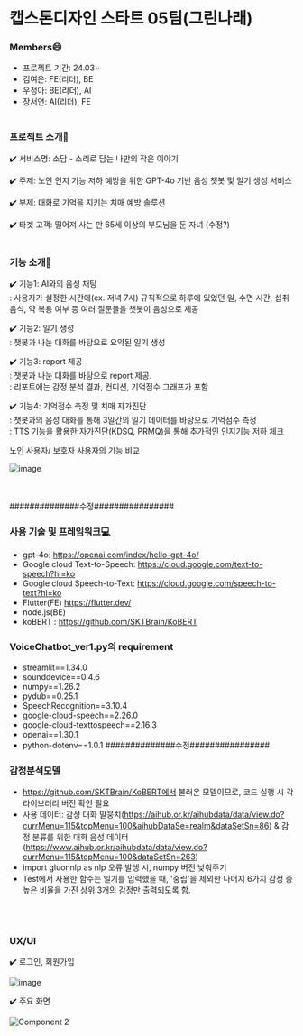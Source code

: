 # 캡스톤디자인 스타트 05팀(그린나래)


### Members😄
- 프로젝트 기간: 24.03~
- 김여은: FE(리더), BE
- 우정아: BE(리더), AI
- 장서연: AI(리더), FE
<br><br>

### 프로젝트 소개📂
✔️ 서비스명: 소담 - 소리로 담는 나만의 작은 이야기

✔️ 주제: 노인 인지 기능 저하 예방을 위한 GPT-4o 기반 음성 챗봇 및 일기 생성 서비스

✔️ 부제: 대화로 기억을 지키는 치매 예방 솔루션

✔️ 타겟 고객: 떨어져 사는 만 65세 이상의 부모님을 둔 자녀 (수정?)
<br><br>

### 기능 소개📂
✔️ 기능1: AI와의 음성 채팅<br>
: 사용자가 설정한 시간에(ex. 저녁 7시) 규칙적으로 하루에 있었던 일, 수면 시간, 섭취 음식, 약 복용 여부 등 여러 질문들을 챗봇이 음성으로 제공

✔️ 기능2: 일기 생성<br>
: 챗봇과 나눈 대화를 바탕으로 요약된 일기 생성

✔️ 기능3: report 제공<br>
: 챗봇과 나눈 대화를 바탕으로 report 제공.<br>
: 리포트에는 감정 분석 결과, 컨디션, 기억점수 그래프가 포함<br>

✔️ 기능4: 기억점수 측정 및 치매 자가진단<br>
: 챗봇과의 음성 대화를 통해 3일간의 일기 데이터를 바탕으로 기억점수 측정<br>
: TTS 기능을 활용한 자가진단(KDSQ, PRMQ)을 통해 추가적인 인지기능 저하 체크<br>


노인 사용자/ 보호자 사용자의 기능 비교<br>

![image](https://github.com/user-attachments/assets/040638f8-0479-4595-9aad-38cc014b6a94)

<br><br>
##############수정################
### 사용 기술 및 프레임워크💻
- gpt-4o: https://openai.com/index/hello-gpt-4o/
- Google cloud Text-to-Speech: https://cloud.google.com/text-to-speech?hl=ko
- Google cloud Speech-to-Text: https://cloud.google.com/speech-to-text?hl=ko
- Flutter(FE) https://flutter.dev/
- node.js(BE)
-  koBERT : https://github.com/SKTBrain/KoBERT


### VoiceChatbot_ver1.py의 requirement
- streamlit==1.34.0
- sounddevice==0.4.6
- numpy==1.26.2
- pydub==0.25.1
- SpeechRecognition==3.10.4
- google-cloud-speech==2.26.0
- google-cloud-texttospeech==2.16.3
- openai==1.30.1
- python-dotenv==1.0.1
##############수정################

### 감정분석모델
- https://github.com/SKTBrain/KoBERT에서 불러온 모델이므로, 코드 실행 시 각 라이브러리 버전 확인 필요
- 사용 데이터: 감성 대화 말뭉치(https://aihub.or.kr/aihubdata/data/view.do?currMenu=115&topMenu=100&aihubDataSe=realm&dataSetSn=86) & 감정 분류를 위한 대화 음성 데이터(https://www.aihub.or.kr/aihubdata/data/view.do?currMenu=115&topMenu=100&dataSetSn=263)
- import gluonnlp as nlp 오류 발생 시, numpy 버전 낮춰주기
- Test에서 사용한 함수는 일기를 입력했을 때, '중립'을 제외한 나머지 6가지 감정 중 높은 비율을 가진 상위 3개의 감정만 출력되도록 함.

<br><br>
### UX/UI
✔️ 로그인, 회원가입

![image](https://github.com/user-attachments/assets/bea6f822-968b-41b3-aee7-f0e1f0a0c168)
<br>

✔️ 주요 화면

![Component 2](https://github.com/user-attachments/assets/258c6947-25c0-4041-aa3a-5ca29b9b48e6)
<br>

